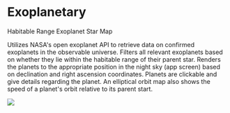# Exoplanetary
Habitable Range Exoplanet Star Map

Utilizes NASA's open exoplanet API to retrieve data on confirmed exoplanets in the observable universe. Filters all relevant exoplanets based on whether they lie within the habitable range of their parent star. Renders the planets to the appropriate position in the night sky (app screen) based on declination and right ascension coordinates. 
Planets are clickable and give details regarding the planet. An elliptical orbit map also shows the speed of a planet's orbit relative to its parent start. 

![](https://media.giphy.com/media/YpYjI38E8fR3cVin6T/giphy.gif)

